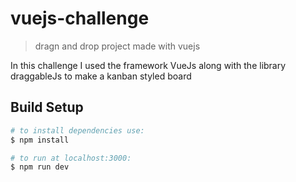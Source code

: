 # vuejs-challenge

> dragn and drop project made with vuejs

In this challenge I used the framework VueJs along with the library draggableJs to make a kanban styled board

## Build Setup

``` bash
# to install dependencies use:
$ npm install

# to run at localhost:3000:
$ npm run dev
```
